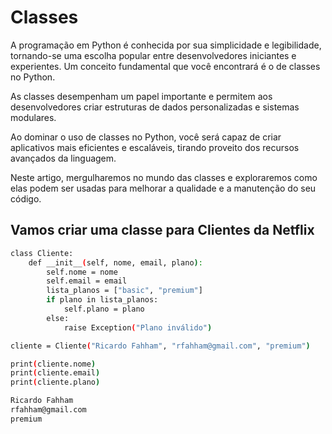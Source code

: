 # Classes

A programação em Python é conhecida por sua simplicidade e legibilidade, tornando-se uma escolha popular entre desenvolvedores iniciantes e experientes. Um conceito fundamental que você encontrará é o de classes no Python. 

As classes desempenham um papel importante e permitem aos desenvolvedores criar estruturas de dados personalizadas e sistemas modulares.

Ao dominar o uso de classes no Python, você será capaz de criar aplicativos mais eficientes e escaláveis, tirando proveito dos recursos avançados da linguagem. 

Neste artigo, mergulharemos no mundo das classes e exploraremos como elas podem ser usadas para melhorar a qualidade e a manutenção do seu código. 

## Vamos criar uma classe para Clientes da Netflix

```bash
class Cliente:
	def __init__(self, nome, email, plano):
		self.nome = nome
		self.email = email
		lista_planos = ["basic", "premium"]
		if plano in lista_planos:
			self.plano = plano
		else:
			raise Exception("Plano inválido")

cliente = Cliente("Ricardo Fahham", "rfahham@gmail.com", "premium")

print(cliente.nome)
print(cliente.email)
print(cliente.plano)

Ricardo Fahham
rfahham@gmail.com
premium

```